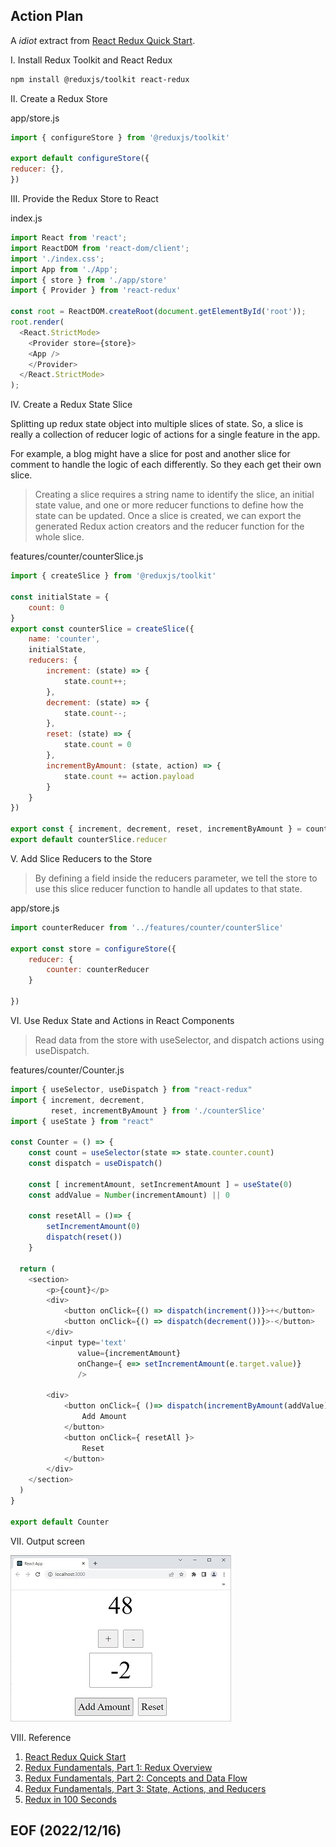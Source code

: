 
## Action Plan 

A *idiot* extract from [React Redux Quick Start](https://react-redux.js.org/tutorials/quick-start). 


I. Install Redux Toolkit and React Redux
```bash
npm install @reduxjs/toolkit react-redux
```


II. Create a Redux Store

app/store.js
```javascript
import { configureStore } from '@reduxjs/toolkit'

export default configureStore({
reducer: {},
})
```


III. Provide the Redux Store to React

index.js
```javascript
import React from 'react';
import ReactDOM from 'react-dom/client';
import './index.css';
import App from './App';
import { store } from './app/store'
import { Provider } from 'react-redux'

const root = ReactDOM.createRoot(document.getElementById('root'));
root.render(
  <React.StrictMode>
    <Provider store={store}>
    <App />
    </Provider>  
  </React.StrictMode>
);
```


IV. Create a Redux State Slice

Splitting up redux state object into multiple slices of state. So, a slice is really a collection of reducer logic of actions for a single feature in the app. 

For example, a blog might have a slice for post and another 
slice for comment to handle the logic of each differently. 
So they each get their own slice. 

> Creating a slice requires a string name to identify the slice, an initial state value, and one or more reducer functions to define how the state can be updated. Once a slice is created, we can export the generated Redux action creators and the reducer function for the whole slice.

features/counter/counterSlice.js
```javascript
import { createSlice } from '@reduxjs/toolkit'

const initialState = {
    count: 0
}
export const counterSlice = createSlice({
    name: 'counter',
    initialState, 
    reducers: {
        increment: (state) => {
            state.count++; 
        },
        decrement: (state) => {
            state.count--; 
        },
        reset: (state) => {
            state.count = 0 
        },
        incrementByAmount: (state, action) => {
            state.count += action.payload
        }
    }
})

export const { increment, decrement, reset, incrementByAmount } = counterSlice.actions 
export default counterSlice.reducer
```


V. Add Slice Reducers to the Store

> By defining a field inside the reducers parameter, we tell the store to use this slice reducer function to handle all updates to that state.

app/store.js
```javascript
import counterReducer from '../features/counter/counterSlice'

export const store = configureStore({
    reducer: {
        counter: counterReducer
    }

})
```


VI. Use Redux State and Actions in React Components

> Read data from the store with useSelector, and dispatch actions using useDispatch. 

features/counter/Counter.js
```javascript
import { useSelector, useDispatch } from "react-redux"
import { increment, decrement, 
         reset, incrementByAmount } from './counterSlice'
import { useState } from "react"

const Counter = () => {
    const count = useSelector(state => state.counter.count)
    const dispatch = useDispatch()
    
    const [ incrementAmount, setIncrementAmount ] = useState(0)
    const addValue = Number(incrementAmount) || 0
    
    const resetAll = ()=> {
        setIncrementAmount(0)
        dispatch(reset())
    }

  return (
    <section>
        <p>{count}</p>
        <div>
            <button onClick={() => dispatch(increment())}>+</button>
            <button onClick={() => dispatch(decrement())}>-</button>
        </div>
        <input type='text' 
               value={incrementAmount} 
               onChange={ e=> setIncrementAmount(e.target.value)}
               />

        <div>
            <button onClick={ ()=> dispatch(incrementByAmount(addValue)) }>
                Add Amount
            </button>
            <button onClick={ resetAll }>
                Reset
            </button>
        </div>
    </section>
  )
}

export default Counter
```


VII. Output screen 

![alt redux1](./img/redux1.jpg)


VIII. Reference 
1. [React Redux Quick Start](https://react-redux.js.org/tutorials/quick-start)
2. [Redux Fundamentals, Part 1: Redux Overview](https://redux.js.org/tutorials/fundamentals/part-1-overview)
3. [Redux Fundamentals, Part 2: Concepts and Data Flow](https://redux.js.org/tutorials/fundamentals/part-2-concepts-data-flow)
4. [Redux Fundamentals, Part 3: State, Actions, and Reducers](https://redux.js.org/tutorials/fundamentals/part-3-state-actions-reducers)
5. [Redux in 100 Seconds](https://youtu.be/_shA5Xwe8_4)


## EOF (2022/12/16)